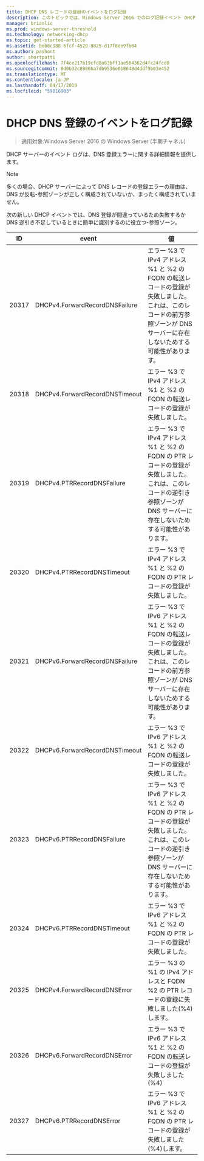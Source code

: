 ```yaml
---
title: DHCP DNS レコードの登録のイベントをログ記録
description: このトピックでは、Windows Server 2016 でのログ記録イベント DHCP サーバーに関する情報を提供します。
manager: brianlic
ms.prod: windows-server-threshold
ms.technology: networking-dhcp
ms.topic: get-started-article
ms.assetid: beb8c188-6fcf-4520-8825-d17f8ee9fb04
ms.author: pashort
author: shortpatti
ms.openlocfilehash: 7f4ce217b19cfd8a63bff1ae504362d4fc24fcd0
ms.sourcegitcommit: 0d0b32c8986ba7db9536e0b8648d4ddf9b03e452
ms.translationtype: MT
ms.contentlocale: ja-JP
ms.lasthandoff: 04/17/2019
ms.locfileid: "59816903"
---
```

# <a name="dhcp-logging-events-for-dns-registrations"></a>DHCP DNS 登録のイベントをログ記録

>適用対象:Windows Server 2016 の Windows Server (半期チャネル)

DHCP サーバーのイベント ログは、DNS 登録エラーに関する詳細情報を提供します。

>[!NOTE]
>多くの場合、DHCP サーバーによって DNS レコードの登録エラーの理由は、DNS が反転\-参照ゾーンが正しく構成されていないか、まったく構成されていません。

次の新しい DHCP イベントでは、DNS 登録が間違っているため失敗するか DNS 逆引き不足しているときに簡単に識別するのに役立つ\-参照ゾーン。

|ID|event|値|
|-----|--------------------|--------------------------------------------------------|
|20317|DHCPv4.ForwardRecordDNSFailure|エラー %3 で IPv4 アドレス %1 と %2 の FQDN の転送レコードの登録が失敗しました。 これは、このレコードの前方参照ゾーンが DNS サーバーに存在しないためする可能性があります。|
|20318|DHCPv4.ForwardRecordDNSTimeout|エラー %3 で IPv4 アドレス %1 と %2 の FQDN の転送レコードの登録が失敗しました。|
|20319|DHCPv4.PTRRecordDNSFailure|エラー %3 で IPv4 アドレス %1 と %2 の FQDN の PTR レコードの登録が失敗しました。 これは、このレコードの逆引き参照ゾーンが DNS サーバーに存在しないためする可能性があります。|
|20320|DHCPv4.PTRRecordDNSTimeout|エラー %3 で IPv4 アドレス %1 と %2 の FQDN の PTR レコードの登録が失敗しました。|
|20321|DHCPv6.ForwardRecordDNSFailure|エラー %3 で IPv6 アドレス %1 と %2 の FQDN の転送レコードの登録が失敗しました。 これは、このレコードの前方参照ゾーンが DNS サーバーに存在しないためする可能性があります。|
|20322|DHCPv6.ForwardRecordDNSTimeout|エラー %3 で IPv6 アドレス %1 と %2 の FQDN の転送レコードの登録が失敗しました。|
|20323|DHCPv6.PTRRecordDNSFailure|エラー %3 で IPv6 アドレス %1 と %2 の FQDN の PTR レコードの登録が失敗しました。 これは、このレコードの逆引き参照ゾーンが DNS サーバーに存在しないためする可能性があります。|
|20324|DHCPv6.PTRRecordDNSTimeout|エラー %3 で IPv6 アドレス %1 と %2 の FQDN の PTR レコードの登録が失敗しました。|
|20325|DHCPv4.ForwardRecordDNSError|エラー %3 の %1 の IPv4 アドレスと FQDN %2 の PTR レコードの登録に失敗しました\(%4\)します。|
|20326|DHCPv6.ForwardRecordDNSError|エラー %3 で IPv6 アドレス %1 と %2 の FQDN の転送レコードの登録が失敗しました\(%4\)|
|20327|DHCPv6.PTRRecordDNSError|エラー %3 で IPv6 アドレス %1 と %2 の FQDN の PTR レコードの登録が失敗しました\(%4\)します。|

